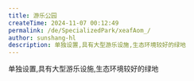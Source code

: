 ```yaml
---
title: 游乐公园
createTime: 2024-11-07 00:12:49
permalink: /de/SpecializedPark/xeafAom_/
author: sunshang-hl
description: 单独设置,具有大型游乐设施,生态环境较好的绿地
---
```


单独设置,具有大型游乐设施,生态环境较好的绿地